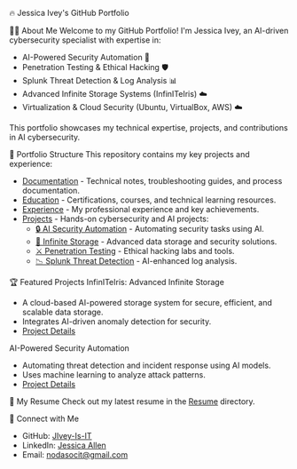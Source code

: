  🔥 Jessica Ivey's GitHub Portfolio

 👩‍💻 About Me
Welcome to my GitHub Portfolio! I'm Jessica Ivey, an AI-driven cybersecurity specialist with expertise in:
- AI-Powered Security Automation 🤖
- Penetration Testing & Ethical Hacking 🛡️
- Splunk Threat Detection & Log Analysis 📊
- Advanced Infinite Storage Systems (InfinITeIris) ☁️
- Virtualization & Cloud Security (Ubuntu, VirtualBox, AWS) ☁️

This portfolio showcases my technical expertise, projects, and contributions in AI cybersecurity.



 📂 Portfolio Structure
This repository contains my key projects and experience:
- [Documentation](Documentation/) - Technical notes, troubleshooting guides, and process documentation.
- [Education](Education/) - Certifications, courses, and technical learning resources.
- [Experience](Experience/) - My professional experience and key achievements.
- [Projects](Projects/) - Hands-on cybersecurity and AI projects:
  - [🔒 AI Security Automation](Projects/AI_Security_Automation/) - Automating security tasks using AI.
  - [💾 Infinite Storage](Projects/Infinite_Storage/) - Advanced data storage and security solutions.
  - [⚔️ Penetration Testing](Projects/Penetration_Testing/) - Ethical hacking labs and tools.
  - [📉 Splunk Threat Detection](Projects/Splunk_Threat_Detection/) - AI-enhanced log analysis.



 🏆 Featured Projects
 InfinITeIris: Advanced Infinite Storage
- A cloud-based AI-powered storage system for secure, efficient, and scalable data storage.
- Integrates AI-driven anomaly detection for security.
- [Project Details](Projects/Infinite_Storage/README.md)

 AI-Powered Security Automation
- Automating threat detection and incident response using AI models.
- Uses machine learning to analyze attack patterns.
- [Project Details](Projects/AI_Security_Automation/README.md)



 📜 My Resume
Check out my latest resume in the [Resume](Resume/) directory.



 🚀 Connect with Me
- GitHub: [JIvey-Is-IT](https://github.com/JIvey-Is-IT)
- LinkedIn: [Jessica Allen](https://www.linkedin.com/in/jessicaallen-it)
- Email: nodasocit@gmail.com

